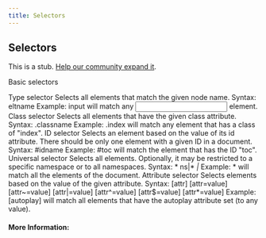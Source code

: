 ```yaml
---
title: Selectors
---
```

## Selectors

This is a stub. <a href='https://github.com/freecodecamp/guides/tree/master/src/pages/css/selectors/index.md' target='_blank' rel='nofollow'>Help our community expand it</a>.


Basic selectors

Type selector
    Selects all elements that match the given node name.
    Syntax: eltname
    Example: input will match any <input> element.
Class selector
    Selects all elements that have the given class attribute.
    Syntax: .classname
    Example: .index will match any element that has a class of "index".
ID selector
    Selects an element based on the value of its id attribute. There should be only one element with a given ID in a document.
    Syntax: #idname
    Example: #toc will match the element that has the ID "toc".
Universal selector
    Selects all elements. Optionally, it may be restricted to a specific namespace or to all namespaces.
    Syntax: * ns|* *|*
    Example: * will match all the elements of the document.
Attribute selector
    Selects elements based on the value of the given attribute.
    Syntax: [attr] [attr=value] [attr~=value] [attr|=value] [attr^=value] [attr$=value] [attr*=value]
    Example: [autoplay] will match all elements that have the autoplay attribute set (to any value).
    

#### More Information:
<!-- Please add any articles you think might be helpful to read before writing the article -->


